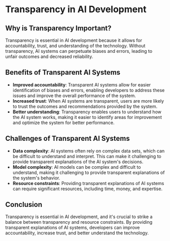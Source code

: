 # Transparency in AI Development

## Why is Transparency Important?

Transparency is essential in AI development because it allows for accountability, trust, and understanding of the technology. Without transparency, AI systems can perpetuate biases and errors, leading to unfair outcomes and decreased reliability.

## Benefits of Transparent AI Systems

*   **Improved accountability**: Transparent AI systems allow for easier identification of biases and errors, enabling developers to address these issues and improve the overall performance of the system.
*   **Increased trust**: When AI systems are transparent, users are more likely to trust the outcomes and recommendations provided by the system.
*   **Better understanding**: Transparency enables users to understand how the AI system works, making it easier to identify areas for improvement and optimize the system for better performance.

## Challenges of Transparent AI Systems

*   **Data complexity**: AI systems often rely on complex data sets, which can be difficult to understand and interpret. This can make it challenging to provide transparent explanations of the AI system's decisions.
*   **Model complexity**: AI models can be complex and difficult to understand, making it challenging to provide transparent explanations of the system's behavior.
*   **Resource constraints**: Providing transparent explanations of AI systems can require significant resources, including time, money, and expertise.

## Conclusion

Transparency is essential in AI development, and it's crucial to strike a balance between transparency and resource constraints. By providing transparent explanations of AI systems, developers can improve accountability, increase trust, and better understand the technology.
		
